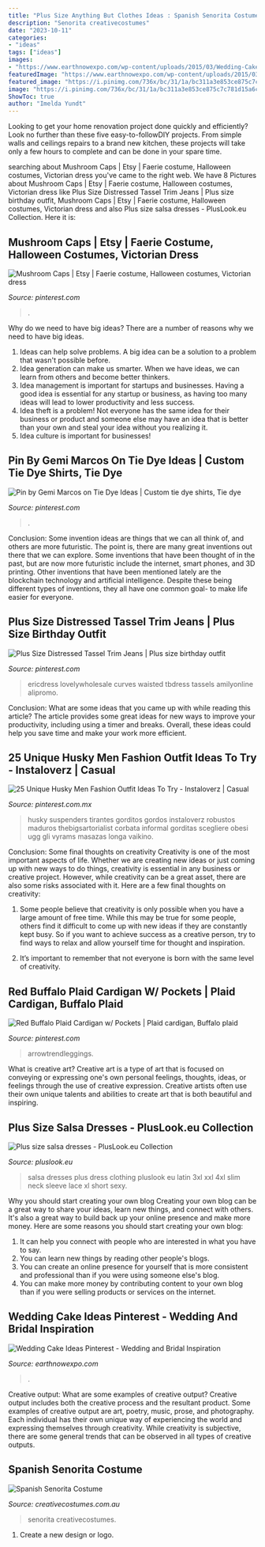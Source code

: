 ```yaml
---
title: "Plus Size Anything But Clothes Ideas : Spanish Senorita Costume"
description: "Senorita creativecostumes"
date: "2023-10-11"
categories:
- "ideas"
tags: ["ideas"]
images:
- "https://www.earthnowexpo.com/wp-content/uploads/2015/03/Wedding-Cake-Ideas-Pinterest.jpg"
featuredImage: "https://www.earthnowexpo.com/wp-content/uploads/2015/03/Wedding-Cake-Ideas-Pinterest.jpg"
featured_image: "https://i.pinimg.com/736x/bc/31/1a/bc311a3e853ce875c7c781d15a6c8b79.jpg"
image: "https://i.pinimg.com/736x/bc/31/1a/bc311a3e853ce875c7c781d15a6c8b79.jpg"
ShowToc: true
author: "Imelda Yundt"
---
```



Looking to get your home renovation project done quickly and efficiently? Look no further than these five easy-to-followDIY projects. From simple walls and ceilings repairs to a brand new kitchen, these projects will take only a few hours to complete and can be done in your spare time.

	

		
searching about Mushroom Caps | Etsy | Faerie costume, Halloween costumes, Victorian dress you've came to the right web. We have 8 Pictures about Mushroom Caps | Etsy | Faerie costume, Halloween costumes, Victorian dress like Plus Size Distressed Tassel Trim Jeans | Plus size birthday outfit, Mushroom Caps | Etsy | Faerie costume, Halloween costumes, Victorian dress and also Plus size salsa dresses - PlusLook.eu Collection. Here it is:
		
    
## Mushroom Caps | Etsy | Faerie Costume, Halloween Costumes, Victorian Dress

<img loading=lazy src="https://i.pinimg.com/736x/bc/31/1a/bc311a3e853ce875c7c781d15a6c8b79.jpg" onerror="this.onerror=null;this.src='https://tse1.mm.bing.net/th?id=OIP.gnRkTJvQvZkcKVVX3SC_AgHaHa&amp;pid=15.1';" alt="Mushroom Caps | Etsy | Faerie costume, Halloween costumes, Victorian dress">

_Source: pinterest.com_

>. 

	

Why do we need to have big ideas?
There are a number of reasons why we need to have big ideas. 
1. Ideas can help solve problems. A big idea can be a solution to a problem that wasn't possible before. 
2. Idea generation can make us smarter. When we have ideas, we can learn from others and become better thinkers. 
3. Idea management is important for startups and businesses. Having a good idea is essential for any startup or business, as having too many ideas will lead to lower productivity and less success. 
4. Idea theft is a problem! Not everyone has the same idea for their business or product and someone else may have an idea that is better than your own and steal your idea without you realizing it. 
5. Idea culture is important for businesses!

    
## Pin By Gemi Marcos On Tie Dye Ideas | Custom Tie Dye Shirts, Tie Dye

<img loading=lazy src="https://i.pinimg.com/736x/17/9a/b8/179ab8cb7360bf3086216ab2e9679deb.jpg" onerror="this.onerror=null;this.src='https://tse3.mm.bing.net/th?id=OIP.lW-lnjXf_g1hqGW7I3aBfgHaJ3&amp;pid=15.1';" alt="Pin by Gemi Marcos on Tie Dye Ideas | Custom tie dye shirts, Tie dye">

_Source: pinterest.com_

>. 

	

Conclusion: Some invention ideas are things that we can all think of, and others are more futuristic. The point is, there are many great inventions out there that we can explore.
Some inventions that have been thought of in the past, but are now more futuristic include the internet, smart phones, and 3D printing. Other inventions that have been mentioned lately are the blockchain technology and artificial intelligence. Despite these being different types of inventions, they all have one common goal- to make life easier for everyone.

    
## Plus Size Distressed Tassel Trim Jeans | Plus Size Birthday Outfit

<img loading=lazy src="https://i.pinimg.com/736x/b4/91/9b/b4919baba947f52c569ec9c264a80982.jpg" onerror="this.onerror=null;this.src='https://tse2.mm.bing.net/th?id=OIP.6tZxn9gadtD665zTe-PzmgHaJ4&amp;pid=15.1';" alt="Plus Size Distressed Tassel Trim Jeans | Plus size birthday outfit">

_Source: pinterest.com_

>ericdress lovelywholesale curves waisted tbdress tassels amilyonline alipromo. 

	

Conclusion: What are some ideas that you came up with while reading this article?
The article provides some great ideas for new ways to improve your productivity, including using a timer and breaks. Overall, these ideas could help you save time and make your work more efficient.

    
## 25 Unique Husky Men Fashion Outfit Ideas To Try - Instaloverz | Casual

<img loading=lazy src="https://i.pinimg.com/736x/b1/10/8f/b1108f3eddbf6bd0f5c42d5893522558.jpg" onerror="this.onerror=null;this.src='https://tse1.mm.bing.net/th?id=OIP.vfcoEIaJNEePOvbdW1_V0gHaJ3&amp;pid=15.1';" alt="25 Unique Husky Men Fashion Outfit Ideas To Try - Instaloverz | Casual">

_Source: pinterest.com.mx_

>husky suspenders tirantes gorditos gordos instaloverz robustos maduros thebigsartorialist corbata informal gorditas scegliere obesi ugg gli vyrams masazas longa vaikino. 

	

Conclusion: Some final thoughts on creativity
Creativity is one of the most important aspects of life. Whether we are creating new ideas or just coming up with new ways to do things, creativity is essential in any business or creative project. However, while creativity can be a great asset, there are also some risks associated with it. Here are a few final thoughts on creativity: 
1. Some people believe that creativity is only possible when you have a large amount of free time. While this may be true for some people, others find it difficult to come up with new ideas if they are constantly kept busy. So if you want to achieve success as a creative person, try to find ways to relax and allow yourself time for thought and inspiration. 

2. It’s important to remember that not everyone is born with the same level of creativity.

    
## Red Buffalo Plaid Cardigan W/ Pockets | Plaid Cardigan, Buffalo Plaid

<img loading=lazy src="https://i.pinimg.com/736x/8a/28/66/8a2866bcfffdb3b2837ff2e0fdad9fe7.jpg" onerror="this.onerror=null;this.src='https://tse1.mm.bing.net/th?id=OIP.aNxjT_mT0GTa3MPUgNBTCgHaLG&amp;pid=15.1';" alt="Red Buffalo Plaid Cardigan w/ Pockets | Plaid cardigan, Buffalo plaid">

_Source: pinterest.com_

>arrowtrendleggings. 

	

What is creative art?
Creative art is a type of art that is focused on conveying or expressing one's own personal feelings, thoughts, ideas, or feelings through the use of creative expression. Creative artists often use their own unique talents and abilities to create art that is both beautiful and inspiring.

    
## Plus Size Salsa Dresses - PlusLook.eu Collection

<img loading=lazy src="https://pluslook.eu/wp-content/uploads/Salsa-Latin-Style-Dress.jpg" onerror="this.onerror=null;this.src='https://tse1.mm.bing.net/th?id=OIP.DkSkE0IT7K9gG-pMuTKHlAHaJ4&amp;pid=15.1';" alt="Plus size salsa dresses - PlusLook.eu Collection">

_Source: pluslook.eu_

>salsa dresses plus dress clothing pluslook eu latin 3xl xxl 4xl slim neck sleeve lace xl short sexy. 

	

Why you should start creating your own blog
Creating your own blog can be a great way to share your ideas, learn new things, and connect with others. It's also a great way to build back up your online presence and make more money. Here are some reasons you should start creating your own blog: 
1. It can help you connect with people who are interested in what you have to say. 
2. You can learn new things by reading other people's blogs. 
3. You can create an online presence for yourself that is more consistent and professional than if you were using someone else's blog. 
4. You can make more money by contributing content to your own blog than if you were selling products or services on the internet.

    
## Wedding Cake Ideas Pinterest - Wedding And Bridal Inspiration

<img loading=lazy src="https://www.earthnowexpo.com/wp-content/uploads/2015/03/Wedding-Cake-Ideas-Pinterest.jpg" onerror="this.onerror=null;this.src='https://tse2.mm.bing.net/th?id=OIP.RBKBSFWpphk8iu9lvr6f_QHaLH&amp;pid=15.1';" alt="Wedding Cake Ideas Pinterest - Wedding and Bridal Inspiration">

_Source: earthnowexpo.com_

>. 

	

Creative output: What are some examples of creative output?
Creative output includes both the creative process and the resultant product. Some examples of creative output are art, poetry, music, prose, and photography. Each individual has their own unique way of experiencing the world and expressing themselves through creativity. While creativity is subjective, there are some general trends that can be observed in all types of creative outputs.

    
## Spanish Senorita Costume

<img loading=lazy src="https://www.creativecostumes.com.au/wp-content/uploads/2018/07/CC_April_18_220-768x1024.jpg" onerror="this.onerror=null;this.src='https://tse2.mm.bing.net/th?id=OIP._ImCJoBz3jS5OOc-z3iRdAHaJ4&amp;pid=15.1';" alt="Spanish Senorita Costume">

_Source: creativecostumes.com.au_

>senorita creativecostumes. 

	

1. Create a new design or logo.

